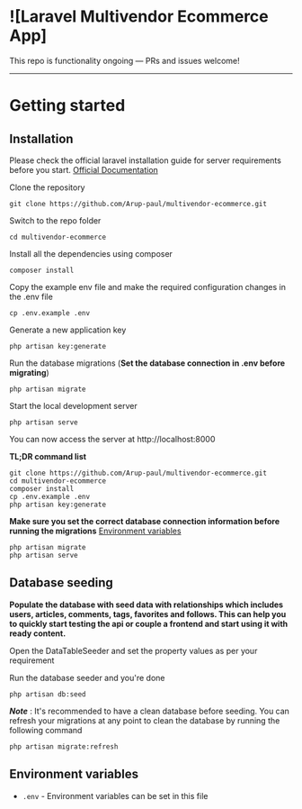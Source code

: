 # ![Laravel Multivendor Ecommerce App]

 
This repo is functionality ongoing — PRs and issues welcome!

----------

# Getting started

## Installation

Please check the official laravel installation guide for server requirements before you start. [Official Documentation](https://laravel.com/docs/5.4/installation#installation)

 

Clone the repository

    git clone https://github.com/Arup-paul/multivendor-ecommerce.git

Switch to the repo folder

    cd multivendor-ecommerce

Install all the dependencies using composer

    composer install

Copy the example env file and make the required configuration changes in the .env file

    cp .env.example .env

Generate a new application key

    php artisan key:generate

 

Run the database migrations (**Set the database connection in .env before migrating**)

    php artisan migrate 

Start the local development server

    php artisan serve

You can now access the server at http://localhost:8000

**TL;DR command list**

    git clone https://github.com/Arup-paul/multivendor-ecommerce.git
    cd multivendor-ecommerce
    composer install
    cp .env.example .env
    php artisan key:generate  

**Make sure you set the correct database connection information before running the migrations** [Environment variables](#environment-variables)

    php artisan migrate  
    php artisan serve

## Database seeding

**Populate the database with seed data with relationships which includes users, articles, comments, tags, favorites and follows. This can help you to quickly start testing the api or couple a frontend and start using it with ready content.**

Open the DataTableSeeder and set the property values as per your requirement

     

Run the database seeder and you're done

    php artisan db:seed

***Note*** : It's recommended to have a clean database before seeding. You can refresh your migrations at any point to clean the database by running the following command

    php artisan migrate:refresh

 
## Environment variables

- `.env` - Environment variables can be set in this file

 
 

 
